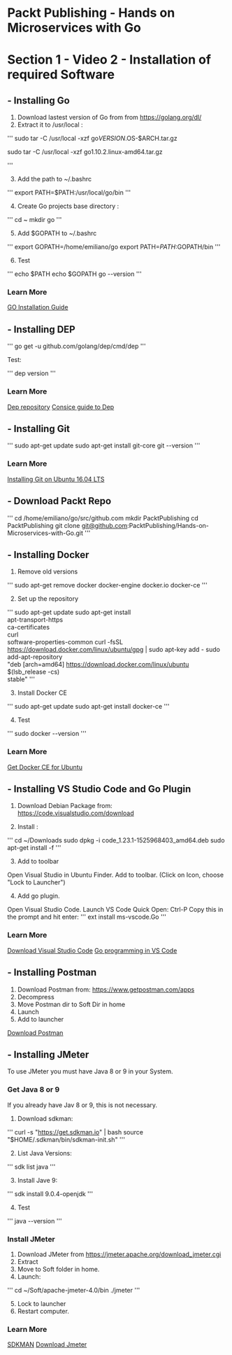 # Packt Publishing - Hands on Microservices with Go
# Section 1 - Video 2 - Installation of required Software

## - Installing Go

1. Download lastest version of Go from from https://golang.org/dl/
2. Extract it to /usr/local :

'''
sudo tar -C /usr/local -xzf go$VERSION.$OS-$ARCH.tar.gz

sudo tar -C /usr/local -xzf go1.10.2.linux-amd64.tar.gz

'''

3. Add the path to ~/.bashrc

'''
export PATH=$PATH:/usr/local/go/bin
'''

4. Create Go projects base directory :

'''
cd ~
mkdir go
'''

5. Add $GOPATH to ~/.bashrc

'''
export GOPATH=/home/emiliano/go
export PATH=$PATH:$GOPATH/bin
'''

6. Test 

'''
echo $PATH
echo $GOPATH
go --version
'''

### Learn More

[GO Installation Guide](https://golang.org/doc/install)

## - Installing DEP

'''
go get -u github.com/golang/dep/cmd/dep
'''

Test:

'''
dep version
'''

### Learn More

[Dep repository](https://github.com/golang/dep)
[Consice guide to Dep](https://gist.github.com/subfuzion/12342599e26f5094e4e2d08e9d4ad50d)

## - Installing Git

'''
sudo apt-get update
sudo apt-get install git-core
git --version
'''

### Learn More
[Installing Git on Ubuntu 16.04 LTS](https://www.liquidweb.com/kb/install-git-ubuntu-16-04-lts/)

## - Download Packt Repo

'''
cd /home/emiliano/go/src/github.com
mkdir PacktPublishing
cd PacktPublishing
git clone git@github.com:PacktPublishing/Hands-on-Microservices-with-Go.git
'''

## - Installing Docker

1. Remove old versions

'''
sudo apt-get remove docker docker-engine docker.io docker-ce
'''

2. Set up the repository

'''
sudo apt-get update
sudo apt-get install \
    apt-transport-https \
    ca-certificates \
    curl \
    software-properties-common
curl -fsSL https://download.docker.com/linux/ubuntu/gpg | sudo apt-key add -
sudo add-apt-repository \
   "deb [arch=amd64] https://download.docker.com/linux/ubuntu \
   $(lsb_release -cs) \
   stable"
'''

3. Install Docker CE

'''
sudo apt-get update
sudo apt-get install docker-ce
'''

4. Test

'''
sudo docker --version
'''

### Learn More
[Get Docker CE for Ubuntu](https://docs.docker.com/install/linux/docker-ce/ubuntu/)

## - Installing VS Studio Code and Go Plugin
1. Download Debian Package from: https://code.visualstudio.com/download

2. Install :

'''
cd ~/Downloads
sudo dpkg -i code_1.23.1-1525968403_amd64.deb 
sudo apt-get install -f
'''

3. Add to toolbar

Open Visual Studio in Ubuntu Finder.
Add to toolbar. (Click on Icon, choose "Lock to Launcher")

4. Add go plugin.

Open Visual Studio Code.
Launch VS Code Quick Open: Ctrl-P
Copy this in the prompt and hit enter: 
'''
ext install ms-vscode.Go
'''

### Learn More
[Download Visual Studio Code](https://code.visualstudio.com/download)
[Go programming in VS Code](https://code.visualstudio.com/docs/languages/go)

## - Installing Postman

1. Download Postman from: https://www.getpostman.com/apps
2. Decompress
3. Move Postman dir to Soft Dir in home
4. Launch
5. Add to launcher

[Download Postman](https://www.getpostman.com/apps)


## - Installing JMeter

To use JMeter you must have Java 8 or 9 in your System.

### Get Java 8 or 9
If you already have Jav 8 or 9, this is not necessary.

1. Download sdkman:

'''
curl -s "https://get.sdkman.io" | bash
source "$HOME/.sdkman/bin/sdkman-init.sh"
'''

2. List Java Versions:

'''
sdk list java
'''

3. Install Jave 9:

'''
sdk install 9.0.4-openjdk
'''

4. Test

'''
 java --version
'''

### Install JMeter

1. Download JMeter from https://jmeter.apache.org/download_jmeter.cgi
2. Extract
3. Move to Soft folder in home.
4. Launch:

'''
cd ~/Soft/apache-jmeter-4.0/bin
./jmeter
'''

5. Lock to launcher
6. Restart computer.

### Learn More

[SDKMAN](https://sdkman.io/)
[Download Jmeter](https://jmeter.apache.org/download_jmeter.cgi)
